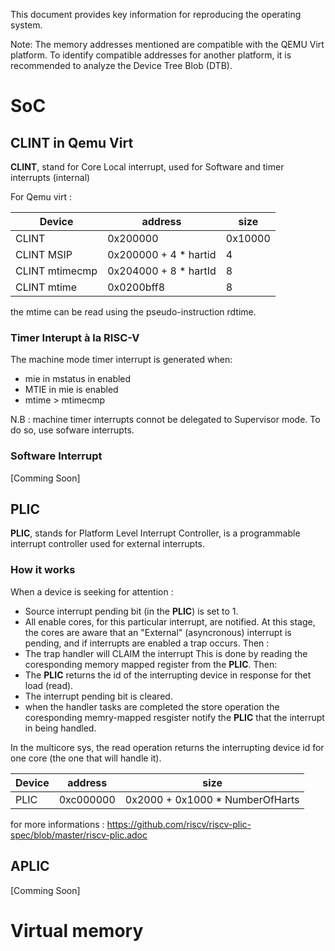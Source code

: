 This document provides key information for reproducing the operating system.

Note: The memory addresses mentioned are compatible with the QEMU Virt platform. To identify compatible addresses for another platform, it is recommended to analyze the Device Tree Blob (DTB).

# SoC

## CLINT in Qemu Virt

**CLINT**, stand for Core Local interrupt, used for Software and timer interrupts (internal)

For Qemu virt :

| Device              |   address               |    size   |
|---------------------|-------------------------|-----------|
| CLINT               |     0x200000            |  0x10000  |
| CLINT MSIP          | 0x200000 + 4 * hartid   |     4     |
| CLINT mtimecmp      |   0x204000 + 8 * hartId |     8     |
| CLINT mtime         |     0x0200bff8          |     8     |

the mtime can be read using the pseudo-instruction rdtime.

### Timer Interupt à la RISC-V

The machine mode timer interrupt is generated when:
- mie in mstatus in enabled
- MTIE in mie is enabled
- mtime > mtimecmp

N.B : machine timer interrupts connot be delegated to Supervisor mode. To do so, use sofware interrupts.

### Software Interrupt

[Comming Soon]

## PLIC
**PLIC**, stands for Platform Level Interrupt Controller, is a programmable interrupt controller used for external interrupts. 

### How it works
When a device is seeking for attention :
- Source interrupt pending bit (in the **PLIC**) is set to 1.
- All enable cores, for this particular interrupt, are notified.
At this stage, the cores are aware that an "External" (asyncronous) interrupt is pending, and if interrupts are enabled a trap occurs.
Then :
- The trap handler will CLAIM the interrupt
This is done by reading the coresponding memory mapped register from the **PLIC**. 
Then:
- The **PLIC** returns the id of the interrupting device in response for thet load (read).
- The interrupt pending bit is cleared.
- when the handler tasks are completed the store operation the coresponding memry-mapped resgister notify the **PLIC** that the interrupt in being handled.

In the multicore sys, the read operation returns the interrupting device id for one core (the one that will handle it).

| Device              |   address               |    size                       |
|---------------------|-------------------------|-------------------------------|
| PLIC                |   0xc000000             |0x2000 + 0x1000 * NumberOfHarts|


for more informations : https://github.com/riscv/riscv-plic-spec/blob/master/riscv-plic.adoc

## APLIC

[Comming Soon]

# Virtual memory